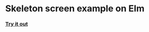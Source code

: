 # Skeleton screen example on Elm
### [Try it out](https://kana-sama.github.io/elm-skeleton-screen/)
